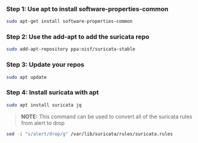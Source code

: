 ### Step 1: Use apt to install software-properties-common
```bash
sudo apt-get install software-properties-common
```
### Step 2: Use the add-apt to add the suricata repo
```bash
sudo add-apt-repository ppa:oisf/suricata-stable
```
### Step 3: Update your repos
```bash
sudo apt update
```
### Step 4: Install suricata with apt
```bash
sudo apt install suricata jq
```


> **NOTE:** This command can be used to convert all of the suricata rules from alert to drop
```bash
sed -i "s/alert/drop/g" /var/lib/suricata/rules/suricata.rules
```